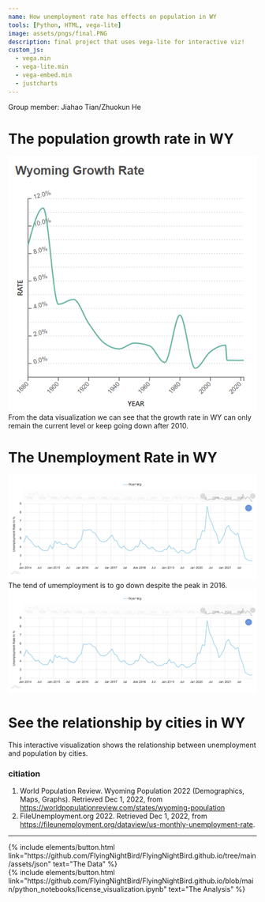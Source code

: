 ```yaml
---
name: How unemployment rate has effects on population in WY
tools: [Python, HTML, vega-lite]
image: assets/pngs/final.PNG
description: final project that uses vega-lite for interactive viz!
custom_js:
  - vega.min
  - vega-lite.min
  - vega-embed.min
  - justcharts
---
```


Group member: Jiahao Tian/Zhuokun He  
# The population growth rate in WY
![growth.PNG](https://github.com/FlyingNightBird/FlyingNightBird.github.io/blob/main/assets/pngs/growth.PNG)  
From the data visualization we can see that the growth rate in WY can only remain the current level or keep going down after 2010.  


# The Unemployment Rate in WY  
![unemployment.PNG](https://github.com/FlyingNightBird/FlyingNightBird.github.io/blob/main/assets/pngs/unemployment.PNG)  
The tend of umemployment is to go down despite the peak in 2016.  
![unemployment.PNG](/assets/pngs/unemployment.PNG)

# See the relationship by cities in WY
This interactive visualization shows the relationship between unemployment and population by cities.
<vegachart schema-url="{{ site.baseurl }}/assets/json/population_employment.json" style="width: 100%"></vegachart>  

### citiation  
1. World Population Review. Wyoming Population 2022 (Demographics, Maps, Graphs). Retrieved Dec 1, 2022, from https://worldpopulationreview.com/states/wyoming-population  
2. FileUnemployment.org 2022. Retrieved Dec 1, 2022, from https://fileunemployment.org/dataview/us-monthly-unemployment-rate. 

---

<!-- these are written in a combo of html and liquid --> 

<div class="left">
{% include elements/button.html link="https://github.com/FlyingNightBird/FlyingNightBird.github.io/tree/main/assets/json" text="The Data" %}
</div>

<div class="right">
{% include elements/button.html link="https://github.com/FlyingNightBird/FlyingNightBird.github.io/blob/main/python_notebooks/license_visualization.ipynb" text="The Analysis" %}
</div>

